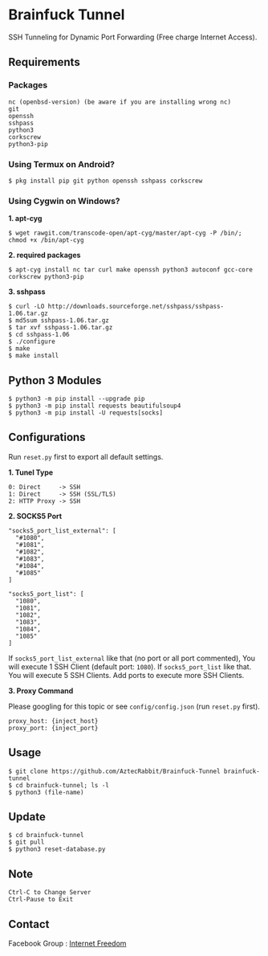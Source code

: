 # Brainfuck Tunnel

SSH Tunneling for Dynamic Port Forwarding (Free charge Internet Access).


Requirements
------------

### Packages

    nc (openbsd-version) (be aware if you are installing wrong nc)
    git
    openssh
    sshpass
    python3
    corkscrew
    python3-pip


### Using Termux on Android?

    $ pkg install pip git python openssh sshpass corkscrew


### Using Cygwin on Windows?

**1. apt-cyg**

    $ wget rawgit.com/transcode-open/apt-cyg/master/apt-cyg -P /bin/; chmod +x /bin/apt-cyg


**2. required packages**

    $ apt-cyg install nc tar curl make openssh python3 autoconf gcc-core corkscrew python3-pip


**3. sshpass**

    $ curl -LO http://downloads.sourceforge.net/sshpass/sshpass-1.06.tar.gz
    $ md5sum sshpass-1.06.tar.gz
    $ tar xvf sshpass-1.06.tar.gz
    $ cd sshpass-1.06
    $ ./configure
    $ make
    $ make install


Python 3 Modules
----------------

    $ python3 -m pip install --upgrade pip
    $ python3 -m pip install requests beautifulsoup4
    $ python3 -m pip install -U requests[socks]


Configurations
--------------

Run `reset.py` first to export all default settings.

**1. Tunel Type**

    0: Direct     -> SSH
    1: Direct     -> SSH (SSL/TLS)
    2: HTTP Proxy -> SSH


**2. SOCKS5 Port**

    "socks5_port_list_external": [
      "#1080",
      "#1081",
      "#1082",
      "#1083",
      "#1084",
      "#1085"
    ]

    "socks5_port_list": [
      "1080",
      "1081",
      "1082",
      "1083",
      "1084",
      "1085"
    ]

If `socks5_port_list_external` like that (no port or all port commented), You will execute 1 SSH Client (default port: `1080`).
If `socks5_port_list` like that. You will execute 5 SSH Clients.
Add ports to execute more SSH Clients.


**3. Proxy Command**

Please googling for this topic or see `config/config.json` (run `reset.py` first).

    proxy_host: {inject_host}
    proxy_port: {inject_port}


Usage
-----

    $ git clone https://github.com/AztecRabbit/Brainfuck-Tunnel brainfuck-tunnel
    $ cd brainfuck-tunnel; ls -l
    $ python3 (file-name)


Update
------

    $ cd brainfuck-tunnel
    $ git pull
    $ python3 reset-database.py


Note
----

    Ctrl-C to Change Server
    Ctrl-Pause to Exit


Contact
-------

Facebook Group : [Internet Freedom]


[Internet Freedom]: https://www.facebook.com/groups/171888786834544/
